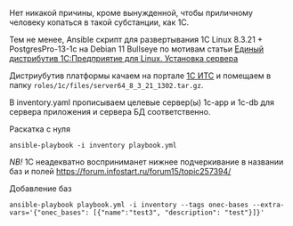
Нет никакой причины, кроме вынужденной, чтобы приличному человеку копаться в такой субстанции, как 1C. 

Тем не менее, Ansible скрипт для развертывания 1С Linux 8.3.21 + PostgresPro-13-1c на Debian 11 Bullseye по мотивам статьи [Единый дистрибутив 1С:Предприятие для Linux. Установка сервера](https://interface31.ru/tech_it/2021/10/edinyy-distributiv-1c-dlya-linux-server.html)

Дистриубутив платформы качаем на портале [1С ИТС](https://interface31.ru/version_file?nick=Platform83&ver=8.3.20.1710&path=Platform%5c8_3_20_1710%5cserver64_8_3_20_1710.tar.gz) и помещаем в папку `roles/1c/files/server64_8_3_21_1302.tar.gz`.

В inventory.yaml прописываем целевые сервер(ы) 1c-app и 1c-db для сервера приложения и сервера БД соответственно. 

Раскатка с нуля
```
ansible-playbook -i inventory playbook.yml
```
*NB!* 1С неадекватно восприниманет нижнее подчеркивание в названии баз и полей 
https://forum.infostart.ru/forum15/topic257394/

Добавление баз
```
ansible-playbook playbook.yml -i inventory --tags onec-bases --extra-vars='{"onec_bases": [{"name":"test3", "description": "test"}]}'
```
